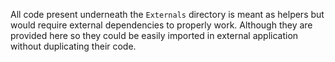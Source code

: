All code present underneath the `Externals` directory is meant as helpers but would require external dependencies to properly work.
Although they are provided here so they could be easily imported in external application without duplicating their code.
